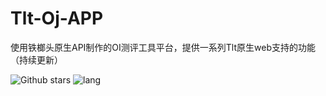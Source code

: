# Tlt-Oj-APP
使用铁榔头原生API制作的OI测评工具平台，提供一系列Tlt原生web支持的功能（持续更新）

![Github stars](https://img.shields.io/github/stars/DevOpen-Club/Tlt-Oj-APP.svg)
![lang](https://img.shields.io/badge/%E8%AF%AD%E8%A8%80-Python-green)
